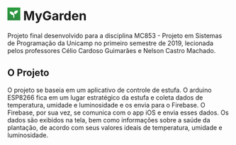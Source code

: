 # ![Icon](./MyGarden/Assets.xcassets/AppIcon.appiconset/icon_29pt.png) MyGarden

Projeto final desenvolvido para a disciplina MC853 - Projeto em Sistemas de Programação da Unicamp no primeiro semestre de 2019, lecionada pelos professores Célio Cardoso Guimarães e Nelson Castro Machado.

## O Projeto

O projeto se baseia em um aplicativo de controle de estufa. O arduino ESP8266 fica em um lugar estratégico da estufa e coleta dados de temperatura, umidade e luminosidade e os envia para o Firebase. O Firebase, por sua vez, se comunica com o app iOS e envia esses dados. Os dados são exibidos na tela, bem como informações sobre a saúde da plantação, de acordo com seus valores ideais de temperatura, umidade e luminosidade.

